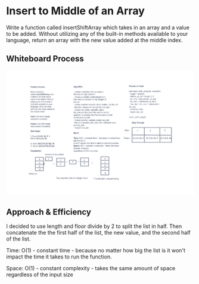 # Insert to Middle of an Array
<!-- Description of the challenge -->

Write a function called insertShiftArray which takes in an array and a value to be added. Without utilizing any of the built-in methods available to your language, return an array with the new value added at the middle index.

## Whiteboard Process
<!-- Embedded whiteboard image -->

![Whiteboard Image](./insert_shift_array.png)

## Approach & Efficiency
<!-- What approach did you take? Discuss Why. What is the Big O space/time for this approach? -->

I decided to use length and floor divide by 2 to split the list in half. Then concatenate the the first half of the list, the new value, and the second half of the list.

Time: O(1) - constant time -  because no matter how big the list is it won't impact the time it takes to run the function.

Space: O(1) - constant complexity - takes the same amount of space regardless of the input size
